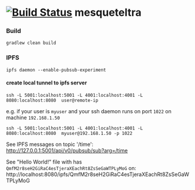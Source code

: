 [![Build Status](https://travis-ci.org/theborakompanioni/mesqueteltra.svg?branch=master)](https://travis-ci.org/theborakompanioni/mesqueteltra)
mesqueteltra
====

### Build
```
gradlew clean build
```

### IPFS
```
ipfs daemon --enable-pubsub-experiment
```


#### create local tunnel to ipfs server
```
ssh -L 5001:localhost:5001 -L 4001:localhost:4001 -L 8080:localhost:8080  user@remote-ip
```

e.g. if your user is `myuser` and your ssh daemon runs on port `1022` on machine `192.168.1.50`
```
ssh -L 5001:localhost:5001 -L 4001:localhost:4001 -L 8080:localhost:8080  myuser@192.168.1.50 -p 1022
```

See IPFS messages on topic '/time': http://127.0.0.1:5001/api/v0/pubsub/sub?arg=/time

See "Hello World!" file with has `QmfM2r8seH2GiRaC4esTjeraXEachRt8ZsSeGaWTPLyMoG` on:
http://localhost:8080/ipfs/QmfM2r8seH2GiRaC4esTjeraXEachRt8ZsSeGaWTPLyMoG


